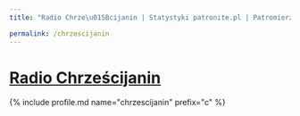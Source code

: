 ```yaml
---
title: "Radio Chrze\u015Bcijanin | Statystyki patronite.pl | Patromierz"

permalink: /chrzescijanin
---
```


# [Radio Chrześcijanin](https://patronite.pl/chrzescijanin)

{% include profile.md name="chrzescijanin" prefix="c" %}

